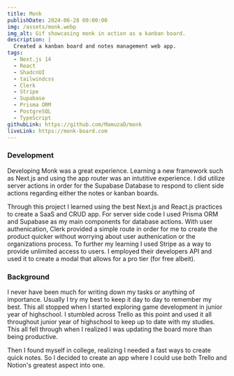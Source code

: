 ```yaml
---
title: Monk
publishDate: 2024-06-28 00:00:00
img: /assets/monk.webp
img_alt: Gif showcasing monk in action as a kanban board.
description: |
  Created a kanban board and notes management web app.
tags:
  - Next.js 14
  - React
  - ShadcnUI
  - tailwindcss
  - Clerk
  - Stripe
  - Supabase
  - Prisma ORM
  - PostgreSQL
  - TypeScript
githubLink: https://github.com/MamuzaD/monk
liveLink: https://monk-board.com
---
```


### Development

Developing Monk was a great experience. Learning a new framework such as Next.js and using the app router was an intutitive experience. I did utilize server actions in order for the Supabase Database to respond to client side actions regarding either the notes or kanban boards.

Through this project I learned using the best Next.js and React.js practices to create a SaaS and CRUD app. For server side code I used Prisma ORM and Supabase as my main components for database actions. With user authenication, Clerk provided a simple route in order for me to create the product quicker without worrying about user authenication or the organizations process. To further my learning I used Stripe as a way to provide unlimited access to users. I employed their developers API and used it to create a modal that allows for a pro tier (for free albeit).

### Background

I never have been much for writing down my tasks or anything of importance. Usually I try my best to keep it day to day to remember my best. This all stopped when I started exploring game development in junior year of highschool. I stumbled across Trello as this point and used it all throughout junior year of highschool to keep up to date with my studies. This all fell through when I realized I was updating the board more than being productive.

Then I found myself in college, realizing I needed a fast ways to create quick notes. So I decided to create an app where I could use both Trello and Notion's greatest aspect into one.
